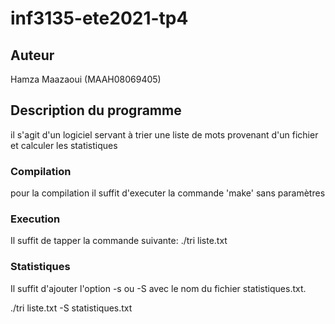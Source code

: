 # inf3135-ete2021-tp4

## Auteur
Hamza Maazaoui (MAAH08069405)


## Description du programme 

il s'agit d'un logiciel servant à trier une liste de mots provenant d'un fichier et calculer les statistiques

### Compilation

pour la compilation il suffit d'executer la commande 'make' sans paramètres

### Execution   

Il suffit de tapper la commande suivante: ./tri liste.txt
 
### Statistiques 

Il suffit d'ajouter l'option -s ou -S avec le nom du fichier statistiques.txt.


./tri liste.txt -S statistiques.txt
